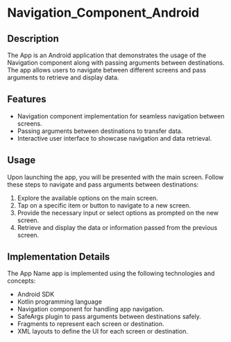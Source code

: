# Navigation_Component_Android

## Description
The App is an Android application that demonstrates the usage of the Navigation component along with passing arguments between destinations. The app allows users to navigate between different screens and pass arguments to retrieve and display data.

## Features
- Navigation component implementation for seamless navigation between screens.
- Passing arguments between destinations to transfer data.
- Interactive user interface to showcase navigation and data retrieval.

## Usage
Upon launching the app, you will be presented with the main screen. Follow these steps to navigate and pass arguments between destinations:

1. Explore the available options on the main screen.
2. Tap on a specific item or button to navigate to a new screen.
3. Provide the necessary input or select options as prompted on the new screen.
4. Retrieve and display the data or information passed from the previous screen.

## Implementation Details
The App Name app is implemented using the following technologies and concepts:

- Android SDK
- Kotlin programming language
- Navigation component for handling app navigation.
- SafeArgs plugin to pass arguments between destinations safely.
- Fragments to represent each screen or destination.
- XML layouts to define the UI for each screen or destination.

